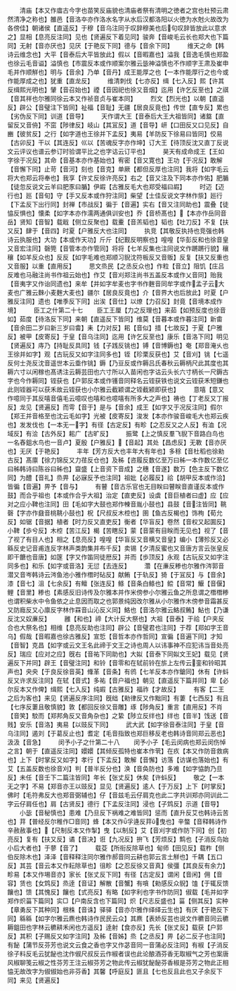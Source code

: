 <!-- { "loadSidebar": true } -->
　　清庙【本又作庿古今字也苗笑反庙貌也清庙者祭有清明之徳者之宫也杜预云肃然清净之称也】雒邑【音洛夲亦作洛水名字从水后汉都洛阳以火徳为水尅火故改为各傍佳】朝诸侯【直遥反】于穆【音乌注同于叹辞穆美也后句叹辞皆放此以意求之】显相【息亮反注同】见也【贤遍反下着见同】骏奔【音峻毛云长也郑大也下篇同】无射【音亦厌也】见厌【于艳反下同】德与【音余下同】
　　维天之命【韩诗云维念也】大平【音泰后大平皆放此】假以【音暇嘉也】溢我【音逸毛慎也郑盈也徐云毛音谥】溢慎也【市震反本或作顺案尔雅云毖神溢慎也不作顺字王肃及崔申毛并作顺觧也】明与【音余】乃单【音丹】成王能厚之也【一本作能厚行之也今或作能厚成之也】犹重【直龙反】
　　维清刺伐【七亦反】缉【七入反】熙【许其反缉熙光明也】肈【音召始也】禋【音因祀也徐又音烟】迄用【许乞反至也】之祺【音其祥也尔雅同徐云本又作祯音贞与崔本同】
　　烈文【烈光也】以朝【直遥反】辟公【音璧注下皆同】祉福【音耻】无疆【居良反竟也】传世【直专反】累也【劣伪反下同】训道【音导】
　　天作谓大王【音泰后大王大祖皆同】诸盩【直留反又音侜】不窋【陟律反】岐山【其冝反】道【音导】岍【口田反又口见反】自豳【彼贫反】之行【如字道也王徐并下孟反】夷易【羊防反下徐易曰皆同】佼易【古卯反】干以【其连反】巛以【苦魂反字亦作坤】订大王【待顶反沈又直丁反说文云评议也谱云参订时验谓平比之也字诂云订平也】
　　昊天有成命成王【王如字徐于况反】其命【音基本亦作基始也】宥密【音又寛也】王功【于况反】敢解【音懈下同】止苛【音河】刻也【音克】单厥【都但反厚也注同】我将【如字毛云将大也郑云将奉也】我享【许丈反徐许亮反】右之【音又注及下同本亦作佑】肥腯【徒忽反说文云羊曰肥豕曰腯】伊嘏【古雅反毛大也郑受福曰嘏】
　　时迈【迈行也】廵【音旬】守【手又反本或作狩注同】柴望【士佳反说文字林作祡】廵行【下孟反下出行同】封禅【市战反】徧于【音遍】实右【音又注同助也】震叠【徒恊反惧也】懐柔【如字本亦作濡两通俱训安也】乔【音桥髙也】【本亦作岳同音岳】贤知【音智】载戢【侧立反聚也】载櫜【音羔韬也】韬也【吐刀反】不复【扶又反】肆于【音四】时夏【户雅反大也注同】
　　执竞【其敬反执持也竞强也韩诗云执服也】大功【本或作天功】斤斤【纪觐反明察也】喤喤【华彭反和也徐音皇又音宏注同】磬筦【音管本亦作管同】将将【七羊反集也注同说文作蹡蹡行貌】穰穰【如羊反众也】反反【如字毛难也郑顺习貎沈符板反又音贩】反复【扶又反重也又音服】以重【直用反】
　　思文烝民【之丞反众也】作粒【音立】阻饥【庄吕反难也马融注尚书作祖云始也】作艾【音刈郑注尚书五盖反本或作乂音同】贻我【音夷字又作诒同遗也】来牟【并如字牟麦也字书作麰音同牟字或作孟子云大麦也广雅云麳小麦麰大麦也】疆尔【居良反竟也】介【音界大也后放此】时夏【户雅反注同】遗也【唯季反下同】出涘【音仕】以燎【力召反】封竟【音境本成作境】
　　臣工之什第二十七
　　臣工王厘【力之反理也】来茹【如预反度也徐音如】茹度【待洛反下同】来朝【直遥反下皆同】维莫【音暮本或作暮注同】新畬【音余田二岁曰新三岁曰畬】耒【力对反】耜【音似】措【七故反】于夏【户雅反】被甲【皮寄反】于皇【音乌注同】迄用【许乞反至也】康乐【音洛下同】明见【贤遍反】庤乃【持耻反具同】钱【子践反铫也】镈【音博鎒也】奄【郑音淹乆也王徐并如字】观【古玩反又如字注同多也】铚【珍栗反获也】艾【音刈】铫【七遥反何士尧反沈音遥世本云埀作铫】鎒【乃豆反或作耨吕氏春秋云耨柄尺此其度也其耨六寸以闲稼也髙诱注云耨芸田也六寸所以入苗闲也字诂云头长六寸柄长一尺鎒古字也今作耨同】铚获也【户郭反本或作镬音同释名云铚获铁也说文云铚获禾短鎌也此则铚器可以获禾故云铚获也小尔雅云截颖谓之铚截颍即获也】
　　意嘻【意又作噫同于其反嘻音僖毛云噫叹也嘻和也噫嘻有所多大之声也】祷也【丁老反又丁报反】龙见【贤遍反】而雩【音于】是与【音余】成王【如字又于况反注同】假尔【郑王并音格至也沈云毛如字】光被【皮寄反】浚发【本亦作骏音峻毛大也郑云疾也】发发伐也【一本无一字】有径【古定反】有畛【之忍反又之人反】有洫【况域反】有浍【古外反】耜广【古旷反】
　　振鹭【上之慎反羣飞貎下音路白鸟也一名舂鉏水鸟也一音卢】夏殷【户雅反】【音起】其处【昌虑反】无斁【音亦厌也】无厌【于艳反】
　　丰年【芳方反大也丰年大有年也】多稌【音杜稻也徐勑古反】髙廪【徐力锦反又力荏反仓也】及秭【咨履反数亿至万曰秭一本作数亿至亿曰秭韩诗曰陈谷曰秭也】齍盛【上音资下音成】之穗【音遂】数万【色主反下数亿同】为醴【音礼】烝畀【必寐反予也注同】祖妣【必履反】祫【胡甲反本或作洽】皆徧【音遍】畀予【音与】
　　有瞽【音古乐官也无目眹曰瞽眹音直谨反本或作鼓】而合乎祖也【本或作合乎大祖】治定【直吏反】设虡【音巨植者曰虚】应【应对之应小鞞也注同】田【毛如字大鼓也郑作朄音胤小鼓也】县鼓【音注皆同】鞉磬【字亦作鼗音桃鞉小鼓也】柷【尺叔反木椌也】圉【鱼古反楬也】饰栒【荀允反】如锯【音据】植者【时力反又直吏反】衡者【华盲反】卷然【音权又起圎反】小鞞【歩兮反】木椌【苦江反】楬【苦瞎反】蒙【音蒙有目眹而无见也】视了【音了视了有目人也】相之【息亮反】喤喤【华盲反又音横又音皇】编小【薄殄反又必緜反史记音甫连反字林声类韵集并布千反】卖锡【夕清反蜜也又音唐方言云张皇反即干餹也音唐】如篴【字又作笛同徒厯反】并而【歩顶反】永观【古玩反又如字注同多也】和乐【如字或音洛】无愆【去连反】
　　濳【在亷反糁也尔雅作涔郭音潜又音岑韩诗云涔鱼池小雅作橬时砧反】献鲔【于轨反】猗【于冝反】与【音余】漆【音七】沮【七余反】有鳣【张连反】鲦【音条白鲦也】鲿【音常】鰋【音偃】鲤【音里】糁也【素感反旧诗传及尔雅本并作米傍参小尔雅云鱼之所息谓之橬橬糁也谓积柴水中令鱼依之止息因而取之也郭景纯因改尔雅从小尔雅作木傍参音霜甚反又防廕反又心廪反字林作罧音山沁反义同】鮥也【音洛尔雅云鮥叔鲔】鮎也【乃谦反沈又奴亷反】
　　雝【和也】禘【大计反大祭也】大祖【音泰】于祫【户夹反合也大祭名也】相维【息亮反助也注同】辟公【音璧君也注同】于荐【郑如字王音乌】假哉【音暇嘉也徐古雅反】宣悊【音哲本亦作哲同】宣徧【音遍下同】才知【音智】克昌【如字或云文王名此禘于文王之诗也周人以讳事神不应犯讳当音处亮反】瑞应【应对之应】旣右【音祐下同助也】大姒【音泰下同姒文王妃】载见【贤遍反下并同】辟王【音璧注同】和铃【音零和在轼前铃在旂上左传云銮和铃昭其声也】央央【于良反徐音英】鞗革【音条】有鸧【七羊反本亦作鎗同】休有【许蚪反又许求反注同】在轼【音式】多祐【音户福也】朝见【直遥反下篇并同】卑【必尔反本又作俾】缉熙【七入反】纯嘏【古雅反】福祚【才故反】
　　有客【二王之后为客也】来见【贤遍反序注同】旣绌【勑律反又作黜同】有萋【七西反】有且【七序反萋且敬慎貌】敦【都回反徐又音雕】琢【陟角反】重言【直用反】不肖【音笑】駮而【郑邦角反又音角杂也】之絷【陟立反绊也】绊也【音半】饯送【音贱】安乐【音洛】夷易【以豉反下同】
　　武大武【如字徐音泰注同】于皇【音乌注同】遏刘【于葛反止也】耆定【毛音指致也郑巨移反老也韩诗音同郑云恶也】汲汲【音急】
　　闵予小子之什第二十八
　　闵予小子【毛云闵病也郑云闵伤悼之言】朝于【直遥反注同】嬛嬛【其倾反孤特也崔本作茕】在疚【本又作防音救病也】上下【时掌反又如字】孝行【下孟反】敢解【音懈】访落【访谋也落始也】有艾【五盖反数也徐音刈】判【普半反分也】涣【音奂防也】多难【如字恊韵乃旦反】未任【音壬下二篇注皆同】年长【张丈反】休矣【许蚪反】
　　敬之【一本无之字】不易【郑音亦王以豉反】显见【贤遍反】逺人【于万反】上下【时掌反】佛时【毛符弗反大也郑音弼辅也】仔【音兹毛云仔肩克也此二字共训郑亦同训此二字云仔肩任也】肩【古贤反】德行【下孟反注同】浸也【子鸩反】示道【音导】
　　小毖【音秘慎也】患难【乃旦反下祸难之难皆同】惩而【直升反艾也韩诗云苦也】荓【普经反尔稚作□音同】蜂【本又作孚逄反荓曳也】辛螫【音释韩诗作辛赦赦事也】【尺制反本又作掣】曳【以制反】艾【音刈字或作防下同】创【初亮反】复有【扶又反】谲【音决】诳【九况反】拚飞【芳烦反】鹪也【子消反鸟始小后大者也】于蓼【音了】
　　载芟【所衔反除草也】甸师【田见反】载柞【侧伯反除木也】泽泽【音释释注同尔雅作郝音同云耕也郭云言土觧也】千耦【五口反】其芸【音云本又作耘除草也】徂畛【之忍反徐又音真】侯彊【其良反有余力】畛易【本又作埸音亦】家长【张丈反下同】有径【古定反】谓闲【音闲】佣【音容】赁也【女鸩反】烝逹【音证】解散【音蟹】有嗿【勑感反众貎】馌【于辄反馈饟也】馈【其愧反】饟也【式亮反】有略【如字利也字书作防同】俶载【毛并如字郑作炽菑下篇同】实□【户南反含也下篇同】炽【尺志反盛也】菑【侧其反】实种【章勇反下其种同】根株【音诛】驿驿【音亦尔雅作绎绎云生也】有厌【于艳反下同】緜緜【如字尔雅云麃也韩诗作民民云众】其麃【表娇反芸也说文作穮音同云穮耨鉏田也字林云穮耕禾闲也方遥反】逹射【食亦反】先长【张丈反】载获【户郭反】其积【子赐反又如字注同】及秭【音姊】烝【之丞反】畀【必二反子也注同】有飶【蒲节反芬芳也说文云食之香也字又作苾音同一音蒲必反注同】有椒【子消反徐子料反毛云犹飶也沈作俶尺叔反云作椒者误也此论酿酒芬香无取椒气之芳也案唐风椒聊笺云椒之性芬芳王注云椒芬芳之物此传云椒犹飶飶芬香椒是芬芳之物此正相恊无故改字为俶俶始也非芬香】其馨【呼庭反】匪且【七也反且此也又子余反下同】来见【贤遍反】
